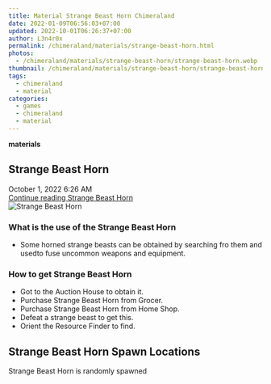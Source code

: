 ```yaml
---
title: Material Strange Beast Horn Chimeraland
date: 2022-01-09T06:56:03+07:00
updated: 2022-10-01T06:26:37+07:00
author: L3n4r0x
permalink: /chimeraland/materials/strange-beast-horn.html
photos:
  - /chimeraland/materials/strange-beast-horn/strange-beast-horn.webp
thumbnail: /chimeraland/materials/strange-beast-horn/strange-beast-horn.webp
tags:
  - chimeraland
  - material
categories:
  - games
  - chimeraland
  - material
---
```


<link
  rel="stylesheet"
  href="https://rawcdn.githack.com/dimaslanjaka/Web-Manajemen/870a349/css/bootstrap-5-3-0-alpha3-wrapper.css"
/>
<section id="bootstrap-wrapper">
  <div data-bs-theme="dark">
    <div
      class="row g-0 border rounded overflow-hidden flex-md-row mb-4 shadow-sm position-relative bg-dark text-light"
    >
      <div class="col p-4 d-flex flex-column position-static">
        <strong class="d-inline-block mb-2 text-success">materials</strong>
        <h2 class="mb-0">Strange Beast Horn</h2>
        <div class="mb-1 text-muted">October 1, 2022 6:26 AM</div>
        <a
          href="/chimeraland/materials/strange-beast-horn.html"
          class="stretched-link d-none text-primary"
          >Continue reading Strange Beast Horn</a
        >
      </div>
      <div class="col-auto d-none d-md-block d-lg-block">
        <img
          src="https://www.webmanajemen.com/chimeraland/materials/strange-beast-horn/strange-beast-horn.webp"
          alt="Strange Beast Horn"
        />
      </div>
    </div>
    <div class="row">
      <div class="col-lg-6 col-12 mb-2">
        <div class="card">
          <div class="card-body">
            <h3 class="card-title">
              What is the use of the Strange Beast Horn
            </h3>
            <div class="card-text">
              <ul>
                <li>
                  Some horned strange beasts can be obtained by searching fro
                  them and usedto fuse uncommon weapons and equipment.
                </li>
              </ul>
            </div>
          </div>
        </div>
      </div>
      <div class="col-lg-6 col-12 mb-2">
        <div class="card">
          <div class="card-body">
            <h3 class="card-title">How to get Strange Beast Horn</h3>
            <div class="card-text">
              <ul>
                <li>Got to the Auction House to obtain it.</li>
                <li>Purchase Strange Beast Horn from Grocer.</li>
                <li>Purchase Strange Beast Horn from Home Shop.</li>
                <li>Defeat a strange beast to get this.</li>
                <li>Orient the Resource Finder to find.</li>
              </ul>
            </div>
          </div>
        </div>
      </div>
      <div class="col-12 mb-2">
        <h2>Strange Beast Horn Spawn Locations</h2>
        <p>Strange Beast Horn is randomly spawned</p>
      </div>
    </div>
  </div>
</section>